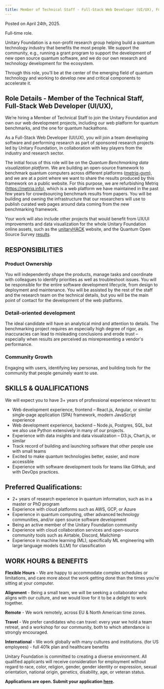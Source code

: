 ```yaml
---
title: Member of Technical Staff - Full-Stack Web Developer (UI/UX), Full-Time, Remote
---
```

Posted on April 24th, 2025. 

Full-time role.

Unitary Foundation is a non-profit research group helping build a quantum technology industry that benefits the most people. We support the community, e.g., running a grant program to support the development of new open source quantum software, and we do our own research and technology development for the ecosystem.

Through this role, you’ll be at the center of the emerging field of quantum technology and working to develop new and critical components to accelerate it.

## Role Details  - Member of the Technical Staff, Full-Stack Web Developer (UI/UX), 

We’re hiring a Member of Technical Staff to join the Unitary Foundation and own our web development projects, including our web platform for quantum benchmarks, and the one for quantum hackathons.

As a Full-Stack Web Developer (UI/UX), you will join a team developing software and performing research as part of sponsored research projects led by Unitary Foundation, in collaboration with key players from the industry and research sector.

The initial focus of this role will be on the *Quantum Benchmarking data visualization platform*. We are building an open-source framework to benchmark quantum computers across different platforms ([metriq-gym](https://github.com/unitaryfoundation/metriq-gym)), and we are at a point where we want to share the results produced by this framework on a public website. For this purpose, we are refurbishing Metriq (https://metriq.info), which is a web platform we have maintained in the past few years for crowdsourcing benchmark results from papers. You will be building and owning the infrastructure that our researchers will use to publish curated web pages around data coming from the new benchmarking framework.

Your work will also include other projects that would benefit from UX/UI improvements and data visualization for the whole Unitary Foundation online assets, such as the [unitaryHACK](https://unitaryhack.dev/) website, and the Quantum Open Source Survey [results](https://unitaryfoundation.github.io/survey-2024/).

## RESPONSIBILITIES

### Product Ownership
You will independently shape the products, manage tasks and coordinate with colleagues to identify priorities as well as troubleshoot issues. You will be responsible for the entire software development lifecycle, from design to deployment and maintenance. You will be assisted by the rest of the staff and the research team on the technical details, but you will be the main point of contact for the development of the web platforms.

### Detail-oriented development
The ideal candidate will have an analytical mind and attention to details. The benchmarking project requires an especially high degree of rigor, as inaccuracies can lead to misleading conclusions and erode trust – especially when results are perceived as misrepresenting a vendor's performance.

### Community Growth
Engaging with users, identifying key personas, and building tools for the community that people genuinely want to use.

## SKILLS & QUALIFICATIONS
We will expect you to have 3+ years of professional experience relevant to:
- Web development experience, frontend – React.js, Angular, or similar single-page application (SPA) framework, modern JavaScript experience
- Web development experience, backend – Node.js, Postgres, SQL, but we also use Python extensively in many of our projects.
- Experience with data insights and data visualization – D3.js, Chart.js, or similar
- Track record of building and launching software that other people use with small teams
- Excited to make quantum technologies better, easier, and more accessible
- Experience with software development tools for teams like GitHub, and with DevOps practices.

## Preferred Qualifications: 
- 2+ years of research experience in quantum information, such as in a master or PhD program
- Experience with cloud platforms such as AWS, GCP, or Azure
- Experience in quantum computing, other advanced technology communities, and/or open source software development
- Being an active member of the Unitary Foundation community
- Experience with cloud collaboration services and open-source community tools such as Airtable, Discord, Mailchimp
- Experience in machine learning (ML), specifically ML engineering with large language models (LLM) for classification

## WORK HOURS & BENEFITS
**Flexible Hours** - We are happy to accommodate complex schedules or limitations, and care more about the work getting done than the times you’re sitting at your computer.

**Alignment** - Being a small team, we will be seeking a collaborator who aligns with our culture, and we would love for it to be a delight to work together.

**Remote** - We work remotely, across EU & North American time zones.

**Travel** - We prefer candidates who can travel: every year we hold a team retreat, and a workshop for our community, both to which attendance is strongly encouraged.

**International** - We work globally with many cultures and institutions.
(for US employees) - full 401k plan and healthcare benefits

Unitary Foundation is committed to creating a diverse environment. All qualified applicants will receive consideration for employment without regard to race, color, religion, gender, gender identity or expression, sexual orientation, national origin, genetics, disability, age, or veteran status.

**Applications are open. Submit your application [here](https://airtable.com/appbH8Vrpz5msbGRd/shrrSqN9iRYfvEmYF).**
